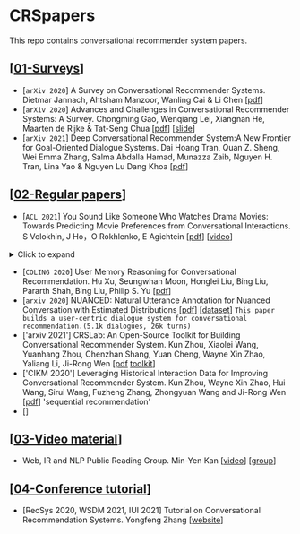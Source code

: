 # CRSpapers
This repo contains conversational recommender system papers.
 
## [[01-Surveys](https://github.com/Chengkai-Huang/CRSpapers/edit/main/README.md)]

- [`arXiv 2020`] A Survey on Conversational Recommender Systems. Dietmar Jannach, Ahtsham Manzoor, Wanling Cai & Li Chen [[pdf](https://arxiv.org/pdf/2004.00646v1.pdf)]
- [`arXiv 2020`] Advances and Challenges in Conversational Recommender Systems: A Survey. Chongming Gao, Wenqiang Lei, Xiangnan He, Maarten de Rijke & Tat-Seng Chua [[pdf](http://staff.ustc.edu.cn/~hexn/papers/CRS-survey-2021.pdf)] [[slide](http://staff.ustc.edu.cn/~hexn/slides/sigir20-tutorial-CRS-slides.pdf)]
- [`arXiv 2021`] Deep Conversational Recommender System:A New Frontier for Goal-Oriented Dialogue Systems. Dai Hoang Tran, Quan Z. Sheng, Wei Emma Zhang, Salma Abdalla Hamad, Munazza Zaib, Nguyen H. Tran, Lina Yao & Nguyen Lu Dang Khoa [[pdf](https://arxiv.org/pdf/2004.13245.pdf)]

## [[02-Regular papers](https://github.com/Chengkai-Huang/CRSpapers/edit/main/README.md)]
- [`ACL 2021`] You Sound Like Someone Who Watches Drama Movies: Towards Predicting Movie Preferences from Conversational Interactions. S Volokhin, J Ho，O Rokhlenko, E Agichtein [[pdf](https://aclanthology.org/2021.naacl-main.246.pdf)] [[video](https://underline.io/events/122/sessions/4208/lecture/20062-you-sound-like-someone-who-watches-drama-movies-towards-predicting-movie-preferences-from-conversational-interactions)] 

<details>
<summary>Click to expand</summary>
 
- Contributions:
 
  - Development of a public conversational dataset **MovieSent** [[link](https://github.com/sergey-volokhin/conversational-movies)] 
  - A new conversational recommendation method **ConvExtr**:
    - Estimates user's sentiment towards first 2 movies.
    - Uses External dataset of reviwes to predict user score towards the 3rd movie.

</details>

- [`COLING 2020`] User Memory Reasoning for Conversational Recommendation. Hu Xu, Seungwhan Moon, Honglei Liu, Bing Liu, Pararth Shah, Bing Liu, Philip S. Yu [[pdf](https://aclanthology.org/2020.coling-main.463.pdf)]
- [`arxiv 2020`] NUANCED: Natural Utterance Annotation for Nuanced Conversation with Estimated Distributions [[pdf](https://arxiv.org/pdf/2010.12758.pdf)] [[dataset](https://github.com/facebookresearch/nuanced)]
`This paper builds a user-centric dialogue system for conversational recommendation.(5.1k dialogues, 26k turns)`
- ['arxiv 2021'] CRSLab: An Open-Source Toolkit for Building Conversational Recommender System. Kun Zhou, Xiaolei Wang, Yuanhang Zhou, Chenzhan Shang, Yuan Cheng, Wayne Xin Zhao, Yaliang Li, Ji-Rong Wen [[pdf](https://arxiv.org/pdf/2101.00939.pdf) [toolkit](https://github.com/RUCAIBox/CRSLab)]
- ['CIKM 2020'] Leveraging Historical Interaction Data for Improving Conversational Recommender System. Kun Zhou, Wayne Xin Zhao, Hui Wang, Sirui Wang, Fuzheng Zhang, Zhongyuan Wang and Ji-Rong Wen [[pdf](https://arxiv.org/pdf/2008.08247.pdf)] 'sequential recommendation'
- []

## [[03-Video material](https://github.com/Chengkai-Huang/CRSpapers/edit/main/README.md)]
- Web, IR and NLP Public Reading Group. Min-Yen Kan [[video](https://wing-nus.github.io/cs6101/)] [[group](https://github.com/wing-nus)]


## [[04-Conference tutorial](https://github.com/Chengkai-Huang/CRSpapers/edit/main/README.md)]
- [RecSys 2020, WSDM 2021, IUI 2021] Tutorial on Conversational Recommendation Systems. Yongfeng Zhang [[website](https://conversational-recsys.github.io/)]



